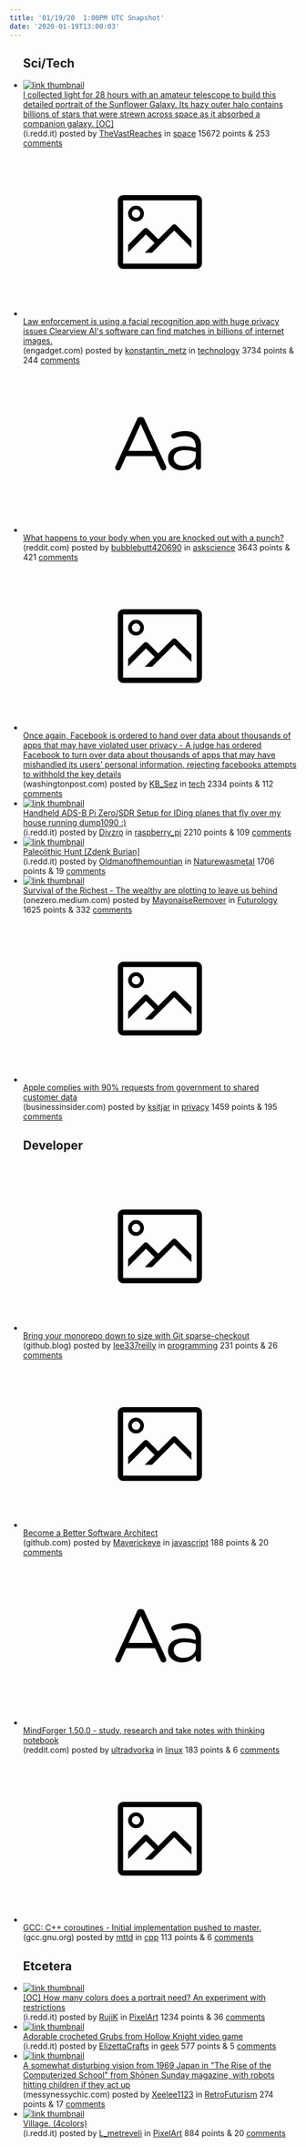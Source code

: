 ```yaml
---
title: '01/19/20  1:00PM UTC Snapshot'
date: '2020-01-19T13:00:03'
---
```

<ul>
<h2>Sci/Tech</h2>

<li><a href='https://i.redd.it/lzjsv3mslmb41.jpg'><img src='https://b.thumbs.redditmedia.com/Y--wVTPg5qexpMcweAGR_yQrBsmHWoJUXam5zKQpjlo.jpg' alt='link thumbnail'></a><div><div class='linkTitle'><a href='https://i.redd.it/lzjsv3mslmb41.jpg'>I collected light for 28 hours with an amateur telescope to build this detailed portrait of the Sunflower Galaxy. Its hazy outer halo contains billions of stars that were strewn across space as it absorbed a companion galaxy. [OC]</a></div>(i.redd.it) posted by <a href='https://www.reddit.com/user/TheVastReaches'>TheVastReaches</a> in <a href='https://www.reddit.com/r/space'>space</a> 15672 points & 253 <a href='https://www.reddit.com/r/space/comments/eqop4f/i_collected_light_for_28_hours_with_an_amateur/'>comments</a></div></li>

<li><a href='https://www.engadget.com/2020/01/18/law-enforcement-using-clearwater-ai-facial-recognition/'><svg version='1.1' viewBox='-34 -14 104 64' preserveAspectRatio='xMidYMid meet' xmlns='http://www.w3.org/2000/svg' xmlns:xlink='http://www.w3.org/1999/xlink'>
    <title>link thumbnail</title>
    <path d='M32,4H4A2,2,0,0,0,2,6V30a2,2,0,0,0,2,2H32a2,2,0,0,0,2-2V6A2,2,0,0,0,32,4ZM4,30V6H32V30Z'></path>
    <path d='M8.92,14a3,3,0,1,0-3-3A3,3,0,0,0,8.92,14Zm0-4.6A1.6,1.6,0,1,1,7.33,11,1.6,1.6,0,0,1,8.92,9.41Z'></path>
    <path d='M22.78,15.37l-5.4,5.4-4-4a1,1,0,0,0-1.41,0L5.92,22.9v2.83l6.79-6.79L16,22.18l-3.75,3.75H15l8.45-8.45L30,24V21.18l-5.81-5.81A1,1,0,0,0,22.78,15.37Z'></path>
    </svg></a><div><div class='linkTitle'><a href='https://www.engadget.com/2020/01/18/law-enforcement-using-clearwater-ai-facial-recognition/'>Law enforcement is using a facial recognition app with huge privacy issues Clearview AI's software can find matches in billions of internet images.</a></div>(engadget.com) posted by <a href='https://www.reddit.com/user/konstantin_metz'>konstantin_metz</a> in <a href='https://www.reddit.com/r/technology'>technology</a> 3734 points & 244 <a href='https://www.reddit.com/r/technology/comments/eqppkp/law_enforcement_is_using_a_facial_recognition_app/'>comments</a></div></li>

<li><a href='https://www.reddit.com/r/askscience/comments/eqkc9z/what_happens_to_your_body_when_you_are_knocked/'><svg version='1.1' viewBox='-34 -12 104 64' preserveAspectRatio='xMidYMid slice' xmlns='http://www.w3.org/2000/svg' xmlns:xlink='http://www.w3.org/1999/xlink'>
    <title>text link thumbnail</title>
    <path d='M12.19,8.84a1.45,1.45,0,0,0-1.4-1h-.12a1.46,1.46,0,0,0-1.42,1L1.14,26.56a1.29,1.29,0,0,0-.14.59,1,1,0,0,0,1,1,1.12,1.12,0,0,0,1.08-.77l2.08-4.65h11l2.08,4.59a1.24,1.24,0,0,0,1.12.83,1.08,1.08,0,0,0,1.08-1.08,1.64,1.64,0,0,0-.14-.57ZM6.08,20.71l4.59-10.22,4.6,10.22Z'>
    </path>
    <path d='M32.24,14.78A6.35,6.35,0,0,0,27.6,13.2a11.36,11.36,0,0,0-4.7,1,1,1,0,0,0-.58.89,1,1,0,0,0,.94.92,1.23,1.23,0,0,0,.39-.08,8.87,8.87,0,0,1,3.72-.81c2.7,0,4.28,1.33,4.28,3.92v.5a15.29,15.29,0,0,0-4.42-.61c-3.64,0-6.14,1.61-6.14,4.64v.05c0,2.95,2.7,4.48,5.37,4.48a6.29,6.29,0,0,0,5.19-2.48V26.9a1,1,0,0,0,1,1,1,1,0,0,0,1-1.06V19A5.71,5.71,0,0,0,32.24,14.78Zm-.56,7.7c0,2.28-2.17,3.89-4.81,3.89-1.94,0-3.61-1.06-3.61-2.86v-.06c0-1.8,1.5-3,4.2-3a15.2,15.2,0,0,1,4.22.61Z'>
    </path>
    </svg></a><div><div class='linkTitle'><a href='https://www.reddit.com/r/askscience/comments/eqkc9z/what_happens_to_your_body_when_you_are_knocked/'>What happens to your body when you are knocked out with a punch?</a></div>(reddit.com) posted by <a href='https://www.reddit.com/user/bubblebutt420690'>bubblebutt420690</a> in <a href='https://www.reddit.com/r/askscience'>askscience</a> 3643 points & 421 <a href='https://www.reddit.com/r/askscience/comments/eqkc9z/what_happens_to_your_body_when_you_are_knocked/'>comments</a></div></li>

<li><a href='https://www.washingtonpost.com/technology/2020/01/17/facebook-ordered-hand-over-data-about-thousands-apps-that-may-have-violated-user-privacy/'><svg version='1.1' viewBox='-34 -14 104 64' preserveAspectRatio='xMidYMid meet' xmlns='http://www.w3.org/2000/svg' xmlns:xlink='http://www.w3.org/1999/xlink'>
    <title>link thumbnail</title>
    <path d='M32,4H4A2,2,0,0,0,2,6V30a2,2,0,0,0,2,2H32a2,2,0,0,0,2-2V6A2,2,0,0,0,32,4ZM4,30V6H32V30Z'></path>
    <path d='M8.92,14a3,3,0,1,0-3-3A3,3,0,0,0,8.92,14Zm0-4.6A1.6,1.6,0,1,1,7.33,11,1.6,1.6,0,0,1,8.92,9.41Z'></path>
    <path d='M22.78,15.37l-5.4,5.4-4-4a1,1,0,0,0-1.41,0L5.92,22.9v2.83l6.79-6.79L16,22.18l-3.75,3.75H15l8.45-8.45L30,24V21.18l-5.81-5.81A1,1,0,0,0,22.78,15.37Z'></path>
    </svg></a><div><div class='linkTitle'><a href='https://www.washingtonpost.com/technology/2020/01/17/facebook-ordered-hand-over-data-about-thousands-apps-that-may-have-violated-user-privacy/'>Once again, Facebook is ordered to hand over data about thousands of apps that may have violated user privacy - A judge has ordered Facebook to turn over data about thousands of apps that may have mishandled its users’ personal information, rejecting facebooks attempts to withhold the key details</a></div>(washingtonpost.com) posted by <a href='https://www.reddit.com/user/KB_Sez'>KB_Sez</a> in <a href='https://www.reddit.com/r/tech'>tech</a> 2334 points & 112 <a href='https://www.reddit.com/r/tech/comments/eqi3rm/once_again_facebook_is_ordered_to_hand_over_data/'>comments</a></div></li>

<li><a href='https://i.redd.it/5sjv2hnelkb41.png'><img src='https://b.thumbs.redditmedia.com/hfbGGLwCQ_-eiAbRiFvbRQyXR_QQ471cMH5xE1x_1JA.jpg' alt='link thumbnail'></a><div><div class='linkTitle'><a href='https://i.redd.it/5sjv2hnelkb41.png'>Handheld ADS-B Pi Zero/SDR Setup for IDing planes that fly over my house running dump1090 :)</a></div>(i.redd.it) posted by <a href='https://www.reddit.com/user/Divzro'>Divzro</a> in <a href='https://www.reddit.com/r/raspberry_pi'>raspberry_pi</a> 2210 points & 109 <a href='https://www.reddit.com/r/raspberry_pi/comments/eqj5ea/handheld_adsb_pi_zerosdr_setup_for_iding_planes/'>comments</a></div></li>

<li><a href='https://i.redd.it/w52fxyhrqkb41.jpg'><img src='https://b.thumbs.redditmedia.com/q2zhLAeR3a_07tLiz1o-WmEYCUELC1Vdk_g8SrRVxao.jpg' alt='link thumbnail'></a><div><div class='linkTitle'><a href='https://i.redd.it/w52fxyhrqkb41.jpg'>Paleolithic Hunt [Zdenk Burian]</a></div>(i.redd.it) posted by <a href='https://www.reddit.com/user/Oldmanofthemountian'>Oldmanofthemountian</a> in <a href='https://www.reddit.com/r/Naturewasmetal'>Naturewasmetal</a> 1706 points & 19 <a href='https://www.reddit.com/r/Naturewasmetal/comments/eqjlk7/paleolithic_hunt_zdenk_burian/'>comments</a></div></li>

<li><a href='https://onezero.medium.com/survival-of-the-richest-9ef6cddd0cc1'><img src='https://b.thumbs.redditmedia.com/TBiVqXrd6RJ1NcxB3D1MUKpHdY6ZV6EF5QfPzrOBM4U.jpg' alt='link thumbnail'></a><div><div class='linkTitle'><a href='https://onezero.medium.com/survival-of-the-richest-9ef6cddd0cc1'>Survival of the Richest - The wealthy are plotting to leave us behind</a></div>(onezero.medium.com) posted by <a href='https://www.reddit.com/user/MayonaiseRemover'>MayonaiseRemover</a> in <a href='https://www.reddit.com/r/Futurology'>Futurology</a> 1625 points & 332 <a href='https://www.reddit.com/r/Futurology/comments/eqgnuw/survival_of_the_richest_the_wealthy_are_plotting/'>comments</a></div></li>

<li><a href='https://www.businessinsider.com/apple-complies-percent-us-government-requests-customer-data-2020-1/'><svg version='1.1' viewBox='-34 -14 104 64' preserveAspectRatio='xMidYMid meet' xmlns='http://www.w3.org/2000/svg' xmlns:xlink='http://www.w3.org/1999/xlink'>
    <title>link thumbnail</title>
    <path d='M32,4H4A2,2,0,0,0,2,6V30a2,2,0,0,0,2,2H32a2,2,0,0,0,2-2V6A2,2,0,0,0,32,4ZM4,30V6H32V30Z'></path>
    <path d='M8.92,14a3,3,0,1,0-3-3A3,3,0,0,0,8.92,14Zm0-4.6A1.6,1.6,0,1,1,7.33,11,1.6,1.6,0,0,1,8.92,9.41Z'></path>
    <path d='M22.78,15.37l-5.4,5.4-4-4a1,1,0,0,0-1.41,0L5.92,22.9v2.83l6.79-6.79L16,22.18l-3.75,3.75H15l8.45-8.45L30,24V21.18l-5.81-5.81A1,1,0,0,0,22.78,15.37Z'></path>
    </svg></a><div><div class='linkTitle'><a href='https://www.businessinsider.com/apple-complies-percent-us-government-requests-customer-data-2020-1/'>Apple complies with 90% requests from government to shared customer data</a></div>(businessinsider.com) posted by <a href='https://www.reddit.com/user/ksitjar'>ksitjar</a> in <a href='https://www.reddit.com/r/privacy'>privacy</a> 1459 points & 195 <a href='https://www.reddit.com/r/privacy/comments/eqg5gc/apple_complies_with_90_requests_from_government/'>comments</a></div></li>

<h2>Developer</h2>

<li><a href='https://github.blog/2020-01-17-bring-your-monorepo-down-to-size-with-sparse-checkout/'><svg version='1.1' viewBox='-34 -14 104 64' preserveAspectRatio='xMidYMid meet' xmlns='http://www.w3.org/2000/svg' xmlns:xlink='http://www.w3.org/1999/xlink'>
    <title>link thumbnail</title>
    <path d='M32,4H4A2,2,0,0,0,2,6V30a2,2,0,0,0,2,2H32a2,2,0,0,0,2-2V6A2,2,0,0,0,32,4ZM4,30V6H32V30Z'></path>
    <path d='M8.92,14a3,3,0,1,0-3-3A3,3,0,0,0,8.92,14Zm0-4.6A1.6,1.6,0,1,1,7.33,11,1.6,1.6,0,0,1,8.92,9.41Z'></path>
    <path d='M22.78,15.37l-5.4,5.4-4-4a1,1,0,0,0-1.41,0L5.92,22.9v2.83l6.79-6.79L16,22.18l-3.75,3.75H15l8.45-8.45L30,24V21.18l-5.81-5.81A1,1,0,0,0,22.78,15.37Z'></path>
    </svg></a><div><div class='linkTitle'><a href='https://github.blog/2020-01-17-bring-your-monorepo-down-to-size-with-sparse-checkout/'>Bring your monorepo down to size with Git sparse-checkout</a></div>(github.blog) posted by <a href='https://www.reddit.com/user/lee337reilly'>lee337reilly</a> in <a href='https://www.reddit.com/r/programming'>programming</a> 231 points & 26 <a href='https://www.reddit.com/r/programming/comments/eqqwac/bring_your_monorepo_down_to_size_with_git/'>comments</a></div></li>

<li><a href='https://github.com/justinamiller/SoftwareArchitect'><svg version='1.1' viewBox='-34 -14 104 64' preserveAspectRatio='xMidYMid meet' xmlns='http://www.w3.org/2000/svg' xmlns:xlink='http://www.w3.org/1999/xlink'>
    <title>link thumbnail</title>
    <path d='M32,4H4A2,2,0,0,0,2,6V30a2,2,0,0,0,2,2H32a2,2,0,0,0,2-2V6A2,2,0,0,0,32,4ZM4,30V6H32V30Z'></path>
    <path d='M8.92,14a3,3,0,1,0-3-3A3,3,0,0,0,8.92,14Zm0-4.6A1.6,1.6,0,1,1,7.33,11,1.6,1.6,0,0,1,8.92,9.41Z'></path>
    <path d='M22.78,15.37l-5.4,5.4-4-4a1,1,0,0,0-1.41,0L5.92,22.9v2.83l6.79-6.79L16,22.18l-3.75,3.75H15l8.45-8.45L30,24V21.18l-5.81-5.81A1,1,0,0,0,22.78,15.37Z'></path>
    </svg></a><div><div class='linkTitle'><a href='https://github.com/justinamiller/SoftwareArchitect'>Become a Better Software Architect</a></div>(github.com) posted by <a href='https://www.reddit.com/user/Maverickeye'>Maverickeye</a> in <a href='https://www.reddit.com/r/javascript'>javascript</a> 188 points & 20 <a href='https://www.reddit.com/r/javascript/comments/eqif7r/become_a_better_software_architect/'>comments</a></div></li>

<li><a href='https://www.reddit.com/r/linux/comments/eqohbx/mindforger_1500_study_research_and_take_notes/'><svg version='1.1' viewBox='-34 -12 104 64' preserveAspectRatio='xMidYMid slice' xmlns='http://www.w3.org/2000/svg' xmlns:xlink='http://www.w3.org/1999/xlink'>
    <title>text link thumbnail</title>
    <path d='M12.19,8.84a1.45,1.45,0,0,0-1.4-1h-.12a1.46,1.46,0,0,0-1.42,1L1.14,26.56a1.29,1.29,0,0,0-.14.59,1,1,0,0,0,1,1,1.12,1.12,0,0,0,1.08-.77l2.08-4.65h11l2.08,4.59a1.24,1.24,0,0,0,1.12.83,1.08,1.08,0,0,0,1.08-1.08,1.64,1.64,0,0,0-.14-.57ZM6.08,20.71l4.59-10.22,4.6,10.22Z'>
    </path>
    <path d='M32.24,14.78A6.35,6.35,0,0,0,27.6,13.2a11.36,11.36,0,0,0-4.7,1,1,1,0,0,0-.58.89,1,1,0,0,0,.94.92,1.23,1.23,0,0,0,.39-.08,8.87,8.87,0,0,1,3.72-.81c2.7,0,4.28,1.33,4.28,3.92v.5a15.29,15.29,0,0,0-4.42-.61c-3.64,0-6.14,1.61-6.14,4.64v.05c0,2.95,2.7,4.48,5.37,4.48a6.29,6.29,0,0,0,5.19-2.48V26.9a1,1,0,0,0,1,1,1,1,0,0,0,1-1.06V19A5.71,5.71,0,0,0,32.24,14.78Zm-.56,7.7c0,2.28-2.17,3.89-4.81,3.89-1.94,0-3.61-1.06-3.61-2.86v-.06c0-1.8,1.5-3,4.2-3a15.2,15.2,0,0,1,4.22.61Z'>
    </path>
    </svg></a><div><div class='linkTitle'><a href='https://www.reddit.com/r/linux/comments/eqohbx/mindforger_1500_study_research_and_take_notes/'>MindForger 1.50.0 - study, research and take notes with thinking notebook</a></div>(reddit.com) posted by <a href='https://www.reddit.com/user/ultradvorka'>ultradvorka</a> in <a href='https://www.reddit.com/r/linux'>linux</a> 183 points & 6 <a href='https://www.reddit.com/r/linux/comments/eqohbx/mindforger_1500_study_research_and_take_notes/'>comments</a></div></li>

<li><a href='https://gcc.gnu.org/ml/gcc-patches/2020-01/msg01096.html'><svg version='1.1' viewBox='-34 -14 104 64' preserveAspectRatio='xMidYMid meet' xmlns='http://www.w3.org/2000/svg' xmlns:xlink='http://www.w3.org/1999/xlink'>
    <title>link thumbnail</title>
    <path d='M32,4H4A2,2,0,0,0,2,6V30a2,2,0,0,0,2,2H32a2,2,0,0,0,2-2V6A2,2,0,0,0,32,4ZM4,30V6H32V30Z'></path>
    <path d='M8.92,14a3,3,0,1,0-3-3A3,3,0,0,0,8.92,14Zm0-4.6A1.6,1.6,0,1,1,7.33,11,1.6,1.6,0,0,1,8.92,9.41Z'></path>
    <path d='M22.78,15.37l-5.4,5.4-4-4a1,1,0,0,0-1.41,0L5.92,22.9v2.83l6.79-6.79L16,22.18l-3.75,3.75H15l8.45-8.45L30,24V21.18l-5.81-5.81A1,1,0,0,0,22.78,15.37Z'></path>
    </svg></a><div><div class='linkTitle'><a href='https://gcc.gnu.org/ml/gcc-patches/2020-01/msg01096.html'>GCC: C++ coroutines - Initial implementation pushed to master.</a></div>(gcc.gnu.org) posted by <a href='https://www.reddit.com/user/mttd'>mttd</a> in <a href='https://www.reddit.com/r/cpp'>cpp</a> 113 points & 6 <a href='https://www.reddit.com/r/cpp/comments/eqrv1n/gcc_c_coroutines_initial_implementation_pushed_to/'>comments</a></div></li>

<h2>Etcetera</h2>

<li><a href='https://i.redd.it/a7bcuhzdijb41.png'><img src='https://b.thumbs.redditmedia.com/ZaLARCkiA1gYt-pzK3UoO445lozqWFejLsAre_kAaYs.jpg' alt='link thumbnail'></a><div><div class='linkTitle'><a href='https://i.redd.it/a7bcuhzdijb41.png'>[OC] How many colors does a portrait need? An experiment with restrictions</a></div>(i.redd.it) posted by <a href='https://www.reddit.com/user/RujiK'>RujiK</a> in <a href='https://www.reddit.com/r/PixelArt'>PixelArt</a> 1234 points & 36 <a href='https://www.reddit.com/r/PixelArt/comments/eqghk8/oc_how_many_colors_does_a_portrait_need_an/'>comments</a></div></li>

<li><a href='https://i.redd.it/cn7eiojd9mb41.jpg'><img src='https://b.thumbs.redditmedia.com/0P0TSWnlxSvpo4PyWEgV58Xf75Fjgk5u13LqvAN9Vtc.jpg' alt='link thumbnail'></a><div><div class='linkTitle'><a href='https://i.redd.it/cn7eiojd9mb41.jpg'>Adorable crocheted Grubs from Hollow Knight video game</a></div>(i.redd.it) posted by <a href='https://www.reddit.com/user/ElizettaCrafts'>ElizettaCrafts</a> in <a href='https://www.reddit.com/r/geek'>geek</a> 577 points & 5 <a href='https://www.reddit.com/r/geek/comments/eqo76g/adorable_crocheted_grubs_from_hollow_knight_video/'>comments</a></div></li>

<li><a href='https://www.messynessychic.com/wp-content/uploads/2013/06/computopia_1.jpg'><img src='https://a.thumbs.redditmedia.com/vjtBUXUjIFggY_A_lhiI90lMrRpU0Fg643_d-lnb710.jpg' alt='link thumbnail'></a><div><div class='linkTitle'><a href='https://www.messynessychic.com/wp-content/uploads/2013/06/computopia_1.jpg'>A somewhat disturbing vision from 1969 Japan in "The Rise of the Computerized School" from Shōnen Sunday magazine, with robots hitting children if they act up</a></div>(messynessychic.com) posted by <a href='https://www.reddit.com/user/Xeelee1123'>Xeelee1123</a> in <a href='https://www.reddit.com/r/RetroFuturism'>RetroFuturism</a> 274 points & 17 <a href='https://www.reddit.com/r/RetroFuturism/comments/equ8hd/a_somewhat_disturbing_vision_from_1969_japan_in/'>comments</a></div></li>

<li><a href='https://i.redd.it/qdamml3w1pb41.png'><img src='https://b.thumbs.redditmedia.com/34wS78L0VRXx7W4FA6ydVkWnt0htp9h36GlwV1cfXMM.jpg' alt='link thumbnail'></a><div><div class='linkTitle'><a href='https://i.redd.it/qdamml3w1pb41.png'>Village. (4colors)</a></div>(i.redd.it) posted by <a href='https://www.reddit.com/user/L_metreveli'>L_metreveli</a> in <a href='https://www.reddit.com/r/PixelArt'>PixelArt</a> 884 points & 20 <a href='https://www.reddit.com/r/PixelArt/comments/eqtp4e/village_4colors/'>comments</a></div></li>

</ul>
